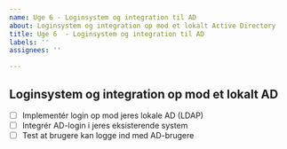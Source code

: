 ```yaml
---
name: Uge 6 - Loginsystem og integration til AD
about: Loginsystem og integration op mod et lokalt Active Directory
title: Uge 6  - Loginsystem og integration til AD
labels: ''
assignees: ''

---
```


## Loginsystem og integration op mod et lokalt AD

- [ ] Implementér login op mod jeres lokale AD (LDAP)
- [ ] Integrér AD-login i jeres eksisterende system
- [ ] Test at brugere kan logge ind med AD-brugere
